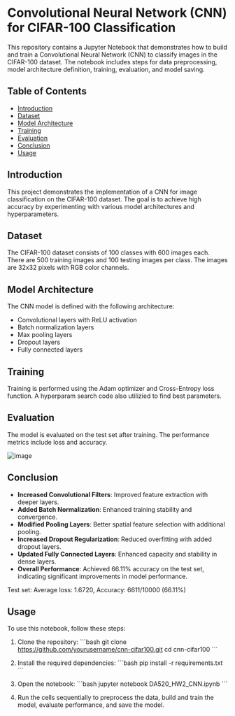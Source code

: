 # Convolutional Neural Network (CNN) for CIFAR-100 Classification

This repository contains a Jupyter Notebook that demonstrates how to build and train a Convolutional Neural Network (CNN) to classify images in the CIFAR-100 dataset. The notebook includes steps for data preprocessing, model architecture definition, training, evaluation, and model saving.

## Table of Contents

- [Introduction](#introduction)
- [Dataset](#dataset)
- [Model Architecture](#model-architecture)
- [Training](#training)
- [Evaluation](#evaluation)
- [Conclusion](#conclusion)
- [Usage](#usage)

## Introduction

This project demonstrates the implementation of a CNN for image classification on the CIFAR-100 dataset. The goal is to achieve high accuracy by experimenting with various model architectures and hyperparameters.

## Dataset

The CIFAR-100 dataset consists of 100 classes with 600 images each. There are 500 training images and 100 testing images per class. The images are 32x32 pixels with RGB color channels.

## Model Architecture

The CNN model is defined with the following architecture:

- Convolutional layers with ReLU activation
- Batch normalization layers
- Max pooling layers
- Dropout layers
- Fully connected layers

## Training

Training is performed using the Adam optimizer and Cross-Entropy loss function.  A hyperparam search code also utilizied to find best parameters.

## Evaluation

The model is evaluated on the test set after training. The performance metrics include loss and accuracy.

![image](https://github.com/user-attachments/assets/79f0e86d-458a-497b-b98c-2d62ddd306aa)


## Conclusion

- **Increased Convolutional Filters**: Improved feature extraction with deeper layers.
- **Added Batch Normalization**: Enhanced training stability and convergence.
- **Modified Pooling Layers**: Better spatial feature selection with additional pooling.
- **Increased Dropout Regularization**: Reduced overfitting with added dropout layers.
- **Updated Fully Connected Layers**: Enhanced capacity and stability in dense layers.
- **Overall Performance**: Achieved 66.11% accuracy on the test set, indicating significant improvements in model performance.

Test set: Average loss: 1.6720, Accuracy: 6611/10000 (66.11%)



## Usage

To use this notebook, follow these steps:

1. Clone the repository:
   \`\`\`bash
   git clone https://github.com/yourusername/cnn-cifar100.git
   cd cnn-cifar100
   \`\`\`

2. Install the required dependencies:
   \`\`\`bash
   pip install -r requirements.txt
   \`\`\`

3. Open the notebook:
   \`\`\`bash
   jupyter notebook DA520_HW2_CNN.ipynb
   \`\`\`

4. Run the cells sequentially to preprocess the data, build and train the model, evaluate performance, and save the model.
